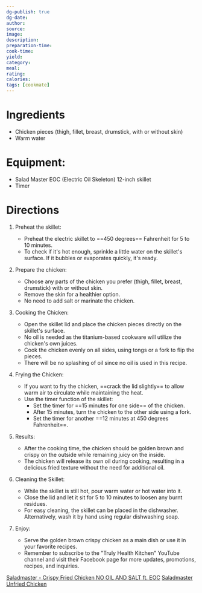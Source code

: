 ```yaml
---
dg-publish: true
dg-date: 
author: 
source: 
image:
description: 
preparation-time:
cook-time:
yield: 
category: 
meal: 
rating: 
calories: 
tags: [cookmate]
---
```



# Ingredients

- Chicken pieces (thigh, fillet, breast, drumstick, with or without skin)
- Warm water

# Equipment:

- Salad Master EOC (Electric Oil Skeleton) 12-inch skillet
- Timer

# Directions

1. Preheat the skillet:
    
    - Preheat the electric skillet to ==450 degrees== Fahrenheit for 5 to 10 minutes.
    - To check if it's hot enough, sprinkle a little water on the skillet's surface. If it bubbles or evaporates quickly, it's ready.
2. Prepare the chicken:
    
    - Choose any parts of the chicken you prefer (thigh, fillet, breast, drumstick) with or without skin.
    - Remove the skin for a healthier option.
    - No need to add salt or marinate the chicken.
3. Cooking the Chicken:
    
    - Open the skillet lid and place the chicken pieces directly on the skillet's surface.
    - No oil is needed as the titanium-based cookware will utilize the chicken's own juices.
    - Cook the chicken evenly on all sides, using tongs or a fork to flip the pieces.
    - There will be no splashing of oil since no oil is used in this recipe.
4. Frying the Chicken:
    
    - If you want to fry the chicken, ==crack the lid slightly== to allow warm air to circulate while maintaining the heat.
    - Use the timer function of the skillet:
        - Set the timer for ==15 minutes for one side== of the chicken.
        - After 15 minutes, turn the chicken to the other side using a fork.
        - Set the timer for another ==12 minutes at 450 degrees Fahrenheit==.
5. Results:
    
    - After the cooking time, the chicken should be golden brown and crispy on the outside while remaining juicy on the inside.
    - The chicken will release its own oil during cooking, resulting in a delicious fried texture without the need for additional oil.
6. Cleaning the Skillet:
    
    - While the skillet is still hot, pour warm water or hot water into it.
    - Close the lid and let it sit for 5 to 10 minutes to loosen any burnt residues.
    - For easy cleaning, the skillet can be placed in the dishwasher. Alternatively, wash it by hand using regular dishwashing soap.
7. Enjoy:
    
    - Serve the golden brown crispy chicken as a main dish or use it in your favorite recipes.
    - Remember to subscribe to the "Truly Health Kitchen" YouTube channel and visit their Facebook page for more updates, promotions, recipes, and inquiries.

[Saladmaster - Crispy Fried Chicken NO OIL AND SALT ft. EOC](https://www.youtube.com/watch?v=izdHUQG9Ryk)
[Saladmaster Unfried Chicken](https://www.youtube.com/watch?v=gKW89TcZ40U)
